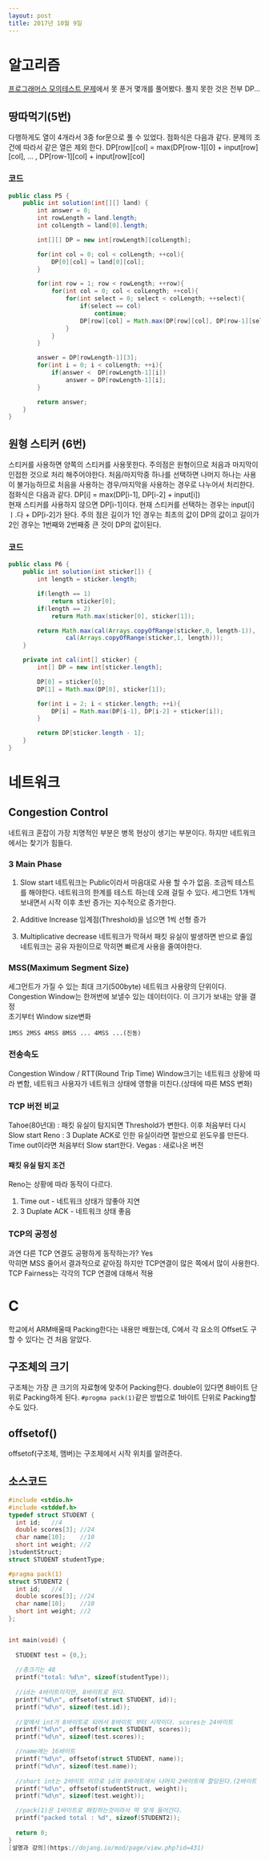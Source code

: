 ```yaml
---
layout: post
title: 2017년 10월 9일 
---
```


# 알고리즘 
[프로그래머스 모의테스트 문제](https://programmers.co.kr/tryouts/1467/intro)에서 못 푼거 몇개를 풀어봤다. 풀지 못한 것은 전부 DP...

## 땅따먹기(5번) 
다행하게도 열이 4개라서 3중 for문으로 풀 수 있었다.
점화식은 다음과 같다. 문제의 조건에 따라서 같은 열은 제외 한다.
DP[row][col] = max(DP[row-1][0] + input[row][col], ... , DP[row-1][col] + input[row][col]

### 코드

```java
public class P5 {
    public int solution(int[][] land) {
        int answer = 0;
        int rowLength = land.length;
        int colLength = land[0].length;

        int[][] DP = new int[rowLength][colLength];

        for(int col = 0; col < colLength; ++col){
            DP[0][col] = land[0][col];
        }

        for(int row = 1; row < rowLength; ++row){
            for(int col = 0; col < colLength; ++col){
                for(int select = 0; select < colLength; ++select){
                    if(select == col)
                        continue;
                    DP[row][col] = Math.max(DP[row][col], DP[row-1][select] + land[row][col]);
                }
            }
        }

        answer = DP[rowLength-1][3];
        for(int i = 0; i < colLength; ++i){
            if(answer <  DP[rowLength-1][i])
                answer = DP[rowLength-1][i];
        }

        return answer;
    }
}
```

## 원형 스티커 (6번)
스티커를 사용하면 양쪽의 스티커를 사용못한다. 주의점은 원형이므로 처음과 마지막이 인접한 것으로 처리 해주어야한다. 
처음/마지막중 하나를 선택하면 나머지 하나는 사용이 불가능하므로 처음을 사용하는 경우/마지막을 사용하는 경우로 나누어서 처리한다.
점화식은 다음과 같다. DP[i] = max(DP[i-1], DP[i-2] + input[i])  
현재 스티커를 사용하지 않으면 DP[i-1]이다. 현재 스티커를 선택하는 경우는 input[i]ㅣ.다  + DP[i-2]가 돤다.
주의 점은 길이가 1인 경우는 최초의 값이 DP의 값이고 길이가 2인 경우는 1번째와 2번째중 큰 것이 DP의 값이된다.

### 코드
```java
public class P6 {
    public int solution(int sticker[]) {
        int length = sticker.length;

        if(length == 1)
            return sticker[0];
        if(length == 2)
            return Math.max(sticker[0], sticker[1]);

        return Math.max(cal(Arrays.copyOfRange(sticker,0, length-1)),
                cal(Arrays.copyOfRange(sticker,1, length)));
    }

    private int cal(int[] sticker) {
        int[] DP = new int[sticker.length];

        DP[0] = sticker[0];
        DP[1] = Math.max(DP[0], sticker[1]);

        for(int i = 2; i < sticker.length; ++i){
            DP[i] = Math.max(DP[i-1], DP[i-2] + sticker[i]);
        }

        return DP[sticker.length - 1];
    }
}
```

# 네트워크
## Congestion Control
네트워크 혼잡이 가장 치명적인 부분은 병목 현상이 생기는 부분이다. 하지만 네트워크에서는 찾기가 힘들다.

### 3 Main Phase
1. Slow start
네트워크는 Public이라서 마음대로 사용 할 수가 없음. 조금씩 테스트를 해야한다. 
네트워크의 한계를 테스트 하는데 오래 걸릴 수 있다. 세그먼트 1개씩 보내면서 시작 이후 초반 증가는 지수적으로 증가한다.

2. Additive Increase
임계점(Threshold)을 넘으면 1씩 선형 증가

3. Multiplicative decrease
네트워크가 막혀서 패킷 유실이 발생하면 반으로 줄임 네트워크는 공유 자원이므로 막히면 빠르게 사용을 줄여야한다.

### MSS(Maximum Segment Size)
세그먼트가 가질 수 있는 최대 크기(500byte) 네트워크 사용량의 단위이다.
Congestion Window는 한꺼번에 보낼수 있는 데이터이다. 이 크기가 보내는 양을 결정  
초기부터 Window size변화 
```
1MSS 2MSS 4MSS 8MSS ... 4MSS ...(진동)
```
### 전송속도
Congestion Window / RTT(Round Trip Time)
Window크기는 네트워크 상황에 따라 변함, 네트워크 사용자가 네트워크 상태에 영향을 미친다.(상태에 따른 MSS 변화) 

### TCP 버전 비교 
Tahoe(80년대) : 패킷 유실이 탐지되면 Threshold가 변한다. 이후 처음부터 다시 Slow start
Reno : 3 Duplate ACK로 인한 유실이라면 절반으로 윈도우를 만든다. Time out이라면 처음부터 Slow start한다. 
Vegas : 새로나온 버전

#### 패킷 유실 탐지 조건
Reno는 상황에 따라 동작이 다르다.
1. Time out - 네트워크 상태가 않좋아 지연
2. 3 Duplate ACK - 네트워크 상태 좋음 

### TCP의 공정성
과연 다른 TCP 연결도 공평하게 동작하는가? Yes  
막히면 MSS 줄어서 결과적으로 같아짐
하지만 TCP연결이 많은 쪽에서 많이 사용한다. TCP Fairness는 각각의 TCP 연결에 대해서 적용

# C
학교에서 ARM배울때 Packing한다는 내용만 배웠는데, C에서 각 요소의 Offset도 구할 수 있다는 건 처음 알았다. 

## 구조체의 크기 
구조체는 가장 큰 크기의 자료형에 맞추어 Packing한다. double이 있다면 8바이트 단위로 Packing하게 된다. 
`#progma pack(1)`같은 방법으로 1바이트 단위로 Packing할수도 있다.

## offsetof()  
offsetof(구조체, 맴버)는 구조체에서 시작 위치를 알려준다. 

## 소스코드
```C
#include <stdio.h>
#include <stddef.h>
typedef struct STUDENT {
  int id;   //4
  double scores[3]; //24
  char name[10];    //10
  short int weight; //2
}studentStruct; 
struct STUDENT studentType;

#pragma pack(1)
struct STUDENT2 {
  int id;   //4
  double scores[3]; //24
  char name[10];    //10
  short int weight; //2
}; 


int main(void) {
	
  STUDENT test = {0,};
  
  //총크기는 48
  printf("total: %d\n", sizeof(studentType));
  
  //id는 4바이트이지만, 8바이트로 된다.
  printf("%d\n", offsetof(struct STUDENT, id));
  printf("%d\n", sizeof(test.id));
  
  //앞에서 int가 8바이트로 되어서 8바이트 부터 시작이다. scores는 24바이트
  printf("%d\n", offsetof(struct STUDENT, scores));
  printf("%d\n", sizeof(test.scores));

  //name에는 16바이트
  printf("%d\n", offsetof(struct STUDENT, name));
  printf("%d\n", sizeof(test.name));
  
  //short int는 2바이트 이므로 id의 8바이트에서 나머지 2바이트에 할당된다.(2바이트 빈공간)
  printf("%d\n", offsetof(studentStruct, weight));
  printf("%d\n", sizeof(test.weight));

  //pack(1)은 1바이트로 패킹하는것이라서 딱 맞게 들어간다.
  printf("packed total : %d", sizeof(STUDENT2));
  
  return 0;
}
[설명과 강의](https://dojang.io/mod/page/view.php?id=431)

